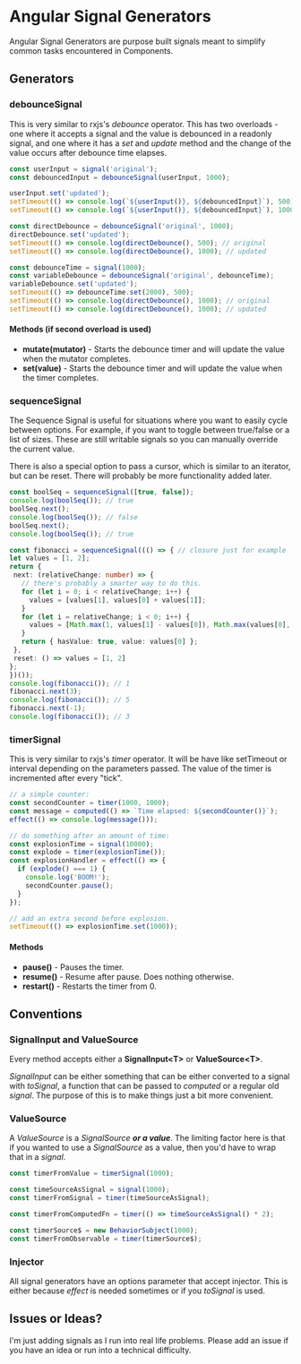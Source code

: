 # Angular Signal Generators

Angular Signal Generators are purpose built signals meant to simplify common tasks encountered in Components.

## Generators

### debounceSignal

This is very similar to rxjs's *debounce* operator.  This has two overloads - one where it accepts a signal and the value is debounced in a readonly signal, and one where it has a *set* and *update* method and the change of the value occurs after debounce time elapses.

```ts
const userInput = signal('original');
const debouncedInput = debounceSignal(userInput, 1000);

userInput.set('updated');
setTimeout(() => console.log(`${userInput()}, ${debouncedInput}`), 500); // updated, original
setTimeout(() => console.log(`${userInput()}, ${debouncedInput}`), 1000); // updated, updated

const directDebounce = debounceSignal('original', 1000);
directDebounce.set('updated');
setTimeout(() => console.log(directDebounce(), 500); // original
setTimeout(() => console.log(directDebounce(), 1000); // updated

const debounceTime = signal(1000);
const variableDebounce = debounceSignal('original', debounceTime);
variableDebounce.set('updated');
setTimeout(() => debounceTime.set(2000), 500);
setTimeout(() => console.log(directDebounce(), 1000); // original
setTimeout(() => console.log(directDebounce(), 1000); // updated
```

#### Methods (if second overload is used)
* **mutate(mutator)** - Starts the debounce timer and will update the value when the mutator completes.
* **set(value)** - Starts the debounce timer and will update the value when the timer completes.

### sequenceSignal

The Sequence Signal is useful for situations where you want to easily cycle between options.  For example, if you want to toggle between true/false or a list of sizes.  These are still writable signals so you can manually override the current value.

There is also a special option to pass a cursor, which is similar to an iterator, but can be reset.  There will probably be more functionality added later.

 ```ts
 const boolSeq = sequenceSignal([true, false]);
 console.log(boolSeq()); // true
 boolSeq.next();
 console.log(boolSeq()); // false
 boolSeq.next();
 console.log(boolSeq()); // true

const fibonacci = sequenceSignal((() => { // closure just for example
let values = [1, 2];
return {
  next: (relativeChange: number) => {
    // there's probably a smarter way to do this.
    for (let i = 0; i < relativeChange; i++) {
      values = [values[1], values[0] + values[1]];
    }
    for (let i = relativeChange; i < 0; i++) {
      values = [Math.max(1, values[1] - values[0]), Math.max(values[0], 2)];
    }
    return { hasValue: true, value: values[0] };
  },
  reset: () => values = [1, 2]
};
})());
console.log(fibonacci()); // 1
fibonacci.next(3);
console.log(fibonacci()); // 5
fibonacci.next(-1);
console.log(fibonacci()); // 3
```
### timerSignal

This is very similar to rxjs's *timer* operator.  It will be have like setTimeout or interval depending on the parameters passed.  The value of the timer is incremented after every "tick".

```ts
// a simple counter:
const secondCounter = timer(1000, 1000);
const message = computed(() => `Time elapsed: ${secondCounter()}`);
effect(() => console.log(message()));

// do something after an amount of time:
const explosionTime = signal(10000);
const explode = timer(explosionTime());
const explosionHandler = effect(() => {
  if (explode() === 1) {
    console.log('BOOM!');
    secondCounter.pause();
  }
});

// add an extra second before explosion.
setTimeout(() => explosionTime.set(1000));
```

#### Methods
* **pause()** - Pauses the timer.
* **resume()** - Resume after pause.  Does nothing otherwise.
* **restart()** - Restarts the timer from 0.

## Conventions

### SignalInput and ValueSource
Every method accepts either a **SignalInput&lt;T&gt;** or **ValueSource&lt;T&gt;**.

*SignalInput* can be either something that can be either converted to a signal with *toSignal*, a function that can be passed to *computed* or a regular old *signal*.  The purpose of this is to make things just a bit more convenient.

### ValueSource
A *ValueSource* is a *SignalSource* ***or a value***.  The limiting factor here is that if you wanted to use a *SignalSource* as a value, then you'd have to wrap that in a *signal*.

```ts
const timerFromValue = timerSignal(1000);

const timeSourceAsSignal = signal(1000);
const timerFromSignal = timer(timeSourceAsSignal);

const timerFromComputedFn = timer(() => timeSourceAsSignal() * 2);

const timerSource$ = new BehaviorSubject(1000);
const timerFromObservable = timer(timerSource$);
```

### Injector
All signal generators have an options parameter that accept injector.  This is either because *effect* is needed sometimes or if you *toSignal* is used.


## Issues or Ideas?
I'm just adding signals as I run into real life problems.  Please add an issue if you have an idea or run into a technical difficulty.
